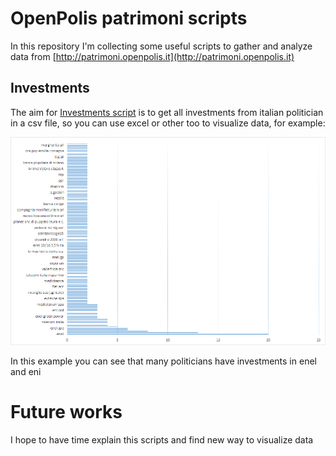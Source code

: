 # OpenPolis patrimoni scripts 

In this repository I'm collecting some useful scripts to gather and analyze data from [http://patrimoni.openpolis.it](http://patrimoni.openpolis.it) 


## Investments
The aim for [Investments script](src/investments.py) is to get all investments from italian politician in a csv file, so you can use excel or other too to visualize data, for example:

![a list of investments from italian politicians in 2014](investments2014.png)

In this example you can see that many politicians have investments in enel and eni

# Future works

I hope to have time explain this scripts and find new way to visualize data
